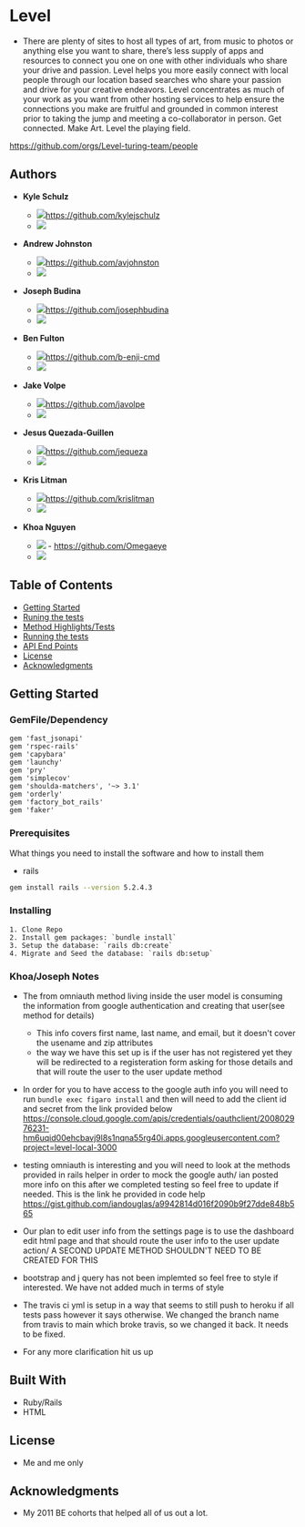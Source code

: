 # Level
  * There are plenty of sites to host all types of art, from music to photos or anything else you want to share, there’s less supply of apps and resources to connect you one on one with other individuals who share your drive and passion.  Level helps you more easily connect with local people through our location based searches who share your passion and drive for your creative endeavors. Level concentrates as much of your work as you want from other hosting services to help ensure the connections you make are fruitful and grounded in common interest prior to taking the jump and meeting a co-collaborator in person.
Get connected. Make Art. Level the playing field.

  https://github.com/orgs/Level-turing-team/people

## Authors

- **Kyle Schulz**   

  * <img src="https://user-images.githubusercontent.com/46826902/114424033-fb538b00-9b74-11eb-884d-429d4ad4132d.png">https://github.com/kylejschulz
  * <img src="https://user-images.githubusercontent.com/46826902/114425392-43bf7880-9b76-11eb-811a-d3255ced4b3b.png">

- **Andrew Johnston**   

  * <img src="https://user-images.githubusercontent.com/46826902/114424033-fb538b00-9b74-11eb-884d-429d4ad4132d.png">https://github.com/avjohnston
  * <img src="https://user-images.githubusercontent.com/46826902/114425392-43bf7880-9b76-11eb-811a-d3255ced4b3b.png">

- **Joseph Budina**    

  * <img src="https://user-images.githubusercontent.com/46826902/114424033-fb538b00-9b74-11eb-884d-429d4ad4132d.png">https://github.com/josephbudina
  * <img src="https://user-images.githubusercontent.com/46826902/114425392-43bf7880-9b76-11eb-811a-d3255ced4b3b.png">

- **Ben Fulton**     

  * <img src="https://user-images.githubusercontent.com/46826902/114424033-fb538b00-9b74-11eb-884d-429d4ad4132d.png">https://github.com/b-enji-cmd
  * <img src="https://user-images.githubusercontent.com/46826902/114425392-43bf7880-9b76-11eb-811a-d3255ced4b3b.png">

- **Jake Volpe**    

  * <img src="https://user-images.githubusercontent.com/46826902/114424033-fb538b00-9b74-11eb-884d-429d4ad4132d.png">https://github.com/javolpe
  * <img src="https://user-images.githubusercontent.com/46826902/114425392-43bf7880-9b76-11eb-811a-d3255ced4b3b.png">

- **Jesus Quezada-Guillen**

  * <img src="https://user-images.githubusercontent.com/46826902/114424033-fb538b00-9b74-11eb-884d-429d4ad4132d.png">https://github.com/jequeza
  * <img src="https://user-images.githubusercontent.com/46826902/114425392-43bf7880-9b76-11eb-811a-d3255ced4b3b.png">

- **Kris Litman**     

  * <img src="https://user-images.githubusercontent.com/46826902/114424033-fb538b00-9b74-11eb-884d-429d4ad4132d.png">https://github.com/krislitman
  * <img src="https://user-images.githubusercontent.com/46826902/114425392-43bf7880-9b76-11eb-811a-d3255ced4b3b.png">

- **Khoa Nguyen**   

  * <img src="https://user-images.githubusercontent.com/46826902/114424033-fb538b00-9b74-11eb-884d-429d4ad4132d.png"> - https://github.com/Omegaeye
  * <img src="https://user-images.githubusercontent.com/46826902/114425392-43bf7880-9b76-11eb-811a-d3255ced4b3b.png">

## Table of Contents

  - [Getting Started](#getting-started)
  - [Runing the tests](#running-the-tests)
  - [Method Highlights/Tests](#method-highlights/tests)
  - [Running the tests](#running-the-tests)
  - [API End Points](#api-end-points)
  - [License](#license)
  - [Acknowledgments](#acknowledgments)

## Getting Started

### GemFile/Dependency

  ```
  gem 'fast_jsonapi'
  gem 'rspec-rails'
  gem 'capybara'
  gem 'launchy'
  gem 'pry'
  gem 'simplecov'
  gem 'shoulda-matchers', '~> 3.1'
  gem 'orderly'
  gem 'factory_bot_rails'
  gem 'faker'
  ```


### Prerequisites

What things you need to install the software and how to install them

* rails
```sh
gem install rails --version 5.2.4.3
```

### Installing

    1. Clone Repo
    2. Install gem packages: `bundle install`
    3. Setup the database: `rails db:create`
    4. Migrate and Seed the database: `rails db:setup`


### Khoa/Joseph Notes
 * The from omniauth method living inside the user model is consuming the information from google authentication and creating that user(see method for details)
   * This info covers first name, last name, and email, but it doesn't cover the usename and zip attributes
   * the way we have this set up is if the user has not registered yet they will be redirected to a registeration form asking for those details and that will route the user to the user update method
 * In order for you to have access to the google auth info you will need to run `bundle exec figaro install` and then will need to add the client id and secret from the link provided below
https://console.cloud.google.com/apis/credentials/oauthclient/200802976231-hm6uqid00ehcbavj9l8s1nqna55rg40i.apps.googleusercontent.com?project=level-local-3000

 * testing omniauth is interesting and you will need to look at the methods provided in rails helper in order to mock the google auth/ ian posted more info on this after we completed testing so feel free to update if needed. This is the link he provided in code help
https://gist.github.com/iandouglas/a9942814d016f2090b9f27dde848b565

 * Our plan to edit user info from the settings page is to use the dashboard edit html page and that should route the user info to the user update action/ A SECOND UPDATE METHOD SHOULDN'T NEED TO BE CREATED FOR THIS 
 * bootstrap and j query has not been implemted so feel free to style if interested. We have not added much in terms of style
 * The travis ci yml is setup in a way that seems to still push to heroku if all tests pass however it says otherwise. We changed the branch name from travis to main which broke travis, so we changed it back. It needs to be fixed.
 * For any more clarification hit us up
## Built With

  - Ruby/Rails
  - HTML

## License

  - Me and me only

## Acknowledgments

  - My 2011 BE cohorts that helped all of us out a lot.
